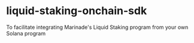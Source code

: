 # liquid-staking-onchain-sdk
To facilitate integrating Marinade's Liquid Staking program from your own Solana program
